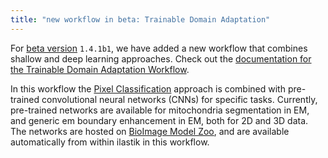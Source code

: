 ```yaml
---
title: "new workflow in beta: Trainable Domain Adaptation"
---
```


For [beta version][beta] `1.4.1b1`, we have added a new workflow that combines shallow and deep learning approaches.
Check out the [documentation for the Trainable Domain Adaptation Workflow][tda].

In this workflow the [Pixel Classification][pixelclass] approach is combined with pre-trained convolutional neural networks (CNNs) for specific tasks.
Currently, pre-trained networks are available for mitochondria segmentation in EM, and generic em boundary enhancement in EM, both for 2D and 3D data.
The networks are hosted on [BioImage Model Zoo][bioimageio], and are available automatically from within ilastik in this workflow.


[beta]: {{site.baseurl}}/download.html#beta
[bioimageio]: https://bioimage.io
[pixelclass]: /documentation/pixelclassification/pixelclassification.html
[tda]: {{site.baseurl}}/documentation/tda/tda.html
